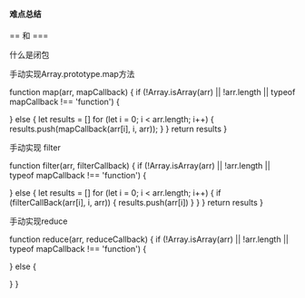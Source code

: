 #### 难点总结

== 和 ===

什么是闭包

手动实现Array.prototype.map方法

function map(arr, mapCallback) {
  if (!Array.isArray(arr) || !arr.length || typeof mapCallback !== 'function') {

  } else {
    let results = []
    for (let i = 0; i < arr.length; i++) {
      results.push(mapCallback(arr[i], i, arr));
    }
  }
  return results
}

手动实现 filter

function filter(arr, filterCallback) {
  if (!Array.isArray(arr) || !arr.length || typeof mapCallback !== 'function') {

  } else {
    let results = []
    for (let i = 0; i < arr.length; i++) {
      if (filterCallBack(arr[i], i, arr)) {
        results.push(arr[i])
      }
    }
  }
  return results
}

手动实现reduce

function reduce(arr, reduceCallback) {
  if (!Array.isArray(arr) || !arr.length || typeof mapCallback !== 'function') {

  } else {
    
  }
}